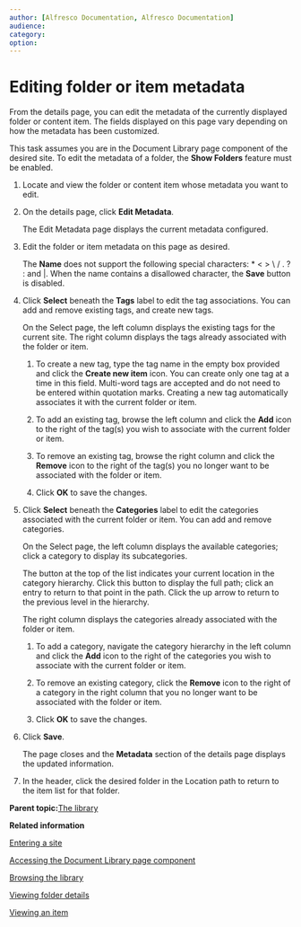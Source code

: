 ```yaml
---
author: [Alfresco Documentation, Alfresco Documentation]
audience: 
category: 
option: 
---
```


# Editing folder or item metadata

From the details page, you can edit the metadata of the currently displayed folder or content item. The fields displayed on this page vary depending on how the metadata has been customized.

This task assumes you are in the Document Library page component of the desired site. To edit the metadata of a folder, the **Show Folders** feature must be enabled.

1.  Locate and view the folder or content item whose metadata you want to edit.

2.  On the details page, click **Edit Metadata**.

    The Edit Metadata page displays the current metadata configured.

3.  Edit the folder or item metadata on this page as desired.

    The **Name** does not support the following special characters: \* < \> \\ / . ? : and \|. When the name contains a disallowed character, the **Save** button is disabled.

4.  Click **Select** beneath the **Tags** label to edit the tag associations. You can add and remove existing tags, and create new tags.

    On the Select page, the left column displays the existing tags for the current site. The right column displays the tags already associated with the folder or item.

    1.  To create a new tag, type the tag name in the empty box provided and click the **Create new item** icon. You can create only one tag at a time in this field. Multi-word tags are accepted and do not need to be entered within quotation marks. Creating a new tag automatically associates it with the current folder or item.

    2.  To add an existing tag, browse the left column and click the **Add** icon to the right of the tag\(s\) you wish to associate with the current folder or item.

    3.  To remove an existing tag, browse the right column and click the **Remove** icon to the right of the tag\(s\) you no longer want to be associated with the folder or item.

    4.  Click **OK** to save the changes.

5.  Click **Select** beneath the **Categories** label to edit the categories associated with the current folder or item. You can add and remove categories.

    On the Select page, the left column displays the available categories; click a category to display its subcategories.

    The button at the top of the list indicates your current location in the category hierarchy. Click this button to display the full path; click an entry to return to that point in the path. Click the up arrow to return to the previous level in the hierarchy.

    The right column displays the categories already associated with the folder or item.

    1.  To add a category, navigate the category hierarchy in the left column and click the **Add** icon to the right of the categories you wish to associate with the current folder or item.

    2.  To remove an existing category, click the **Remove** icon to the right of a category in the right column that you no longer want to be associated with the folder or item.

    3.  Click **OK** to save the changes.

6.  Click **Save**.

    The page closes and the **Metadata** section of the details page displays the updated information.

7.  In the header, click the desired folder in the Location path to return to the item list for that folder.


**Parent topic:**[The library](../concepts/library-intro.md)

**Related information**  


[Entering a site](dashboard-site-enter.md)

[Accessing the Document Library page component](library-access.md)

[Browsing the library](library-browse.md)

[Viewing folder details](library-folder-viewdetails.md)

[Viewing an item](library-item-view.md)


